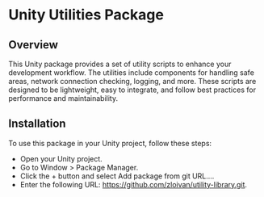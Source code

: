 # Unity Utilities Package
## Overview
This Unity package provides a set of utility scripts to enhance your development workflow. The utilities include components for handling safe areas, network connection checking, logging, and more. These scripts are designed to be lightweight, easy to integrate, and follow best practices for performance and maintainability.

## Installation
To use this package in your Unity project, follow these steps:

- Open your Unity project.
- Go to Window > Package Manager.
- Click the + button and select Add package from git URL....
- Enter the following URL: https://github.com/zloivan/utility-library.git.
